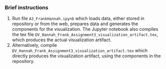 ### Brief instructions
1. Run file `A3_FrankHannah.ipynb` which loads data, either stored in repository or from the web, prepares data and generates the components for the visualization. The Jupyter notebook also compiles the tex file `DV_Hannah_Frank_Assignment3_visualization_artifact.tex`, which produces the actual visualization artifact. 
2. Alternatively, compile `DV_Hannah_Frank_Assignment3_visualization_artifact.tex` which directly produces the visualization artifact, using the components in the repository.
